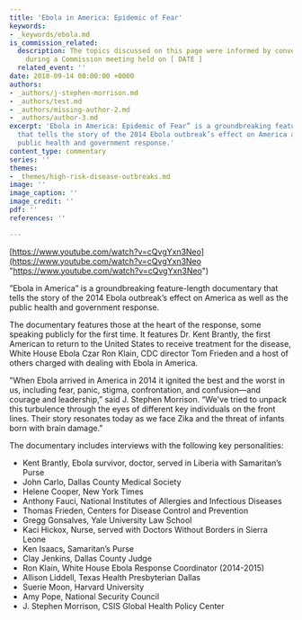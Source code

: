 ```yaml
---
title: 'Ebola in America: Epidemic of Fear'
keywords:
- _keywords/ebola.md
is_commission_related:
  description: The topics discussed on this page were informed by conversations held
    during a Commission meeting held on [ DATE ]
  related_event: ''
date: 2018-09-14 00:00:00 +0000
authors:
- _authors/j-stephen-morrison.md
- _authors/test.md
- _authors/missing-author-2.md
- _authors/author-3.md
excerpt: 'Ebola in America: Epidemic of Fear” is a groundbreaking feature-length documentary
  that tells the story of the 2014 Ebola outbreak’s effect on America as well as the
  public health and government response.'
content_type: commentary
series: ''
themes:
- _themes/high-risk-disease-outbreaks.md
image: ''
image_caption: ''
image_credit: ''
pdf: ''
references: ''

---
```

[https://www.youtube.com/watch?v=cQvgYxn3Neo](https://www.youtube.com/watch?v=cQvgYxn3Neo "https://www.youtube.com/watch?v=cQvgYxn3Neo")  

”Ebola in America” is a groundbreaking feature-length documentary that tells the story of the 2014 Ebola outbreak’s effect on America as well as the public health and government response.

The documentary features those at the heart of the response, some speaking publicly for the first time. It features Dr. Kent Brantly, the first American to return to the United States to receive treatment for the disease, White House Ebola Czar Ron Klain, CDC director Tom Frieden and a host of others charged with dealing with Ebola in America.

"When Ebola arrived in America in 2014 it ignited the best and the worst in us, including fear, panic, stigma, confrontation, and confusion—and courage and leadership,” said J. Stephen Morrison. “We've tried to unpack this turbulence through the eyes of different key individuals on the front lines. Their story resonates today as we face Zika and the threat of infants born with brain damage."

The documentary includes interviews with the following key personalities:

* Kent Brantly, Ebola survivor, doctor, served in Liberia with Samaritan’s Purse
* John Carlo, Dallas County Medical Society
* Helene Cooper, New York Times
* Anthony Fauci, National Institutes of Allergies and Infectious Diseases
* Thomas Frieden, Centers for Disease Control and Prevention
* Gregg Gonsalves, Yale University Law School
* Kaci Hickox, Nurse, served with Doctors Without Borders in Sierra Leone
* Ken Isaacs, Samaritan’s Purse
* Clay Jenkins, Dallas County Judge
* Ron Klain, White House Ebola Response Coordinator (2014-2015)
* Allison Liddell, Texas Health Presbyterian Dallas
* Suerie Moon, Harvard University
* Amy Pope, National Security Council
* J. Stephen Morrison, CSIS Global Health Policy Center